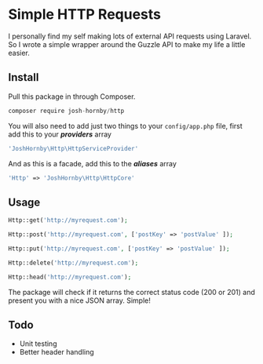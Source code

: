 # Simple HTTP Requests

I personally find my self making lots of external API requests using Laravel. So I wrote a simple wrapper around the Guzzle API to make my life a little easier.

## Install

Pull this package in through Composer.

```js
composer require josh-hornby/http
```

You will also need to add just two things to your ```config/app.php``` file, first add this to your ***providers*** array

```php
'JoshHornby\Http\HttpServiceProvider'
```

And as this is a facade, add this to the ***aliases*** array

```php
'Http' => 'JoshHornby\Http\HttpCore'
```

## Usage

```php
Http::get('http://myrequest.com');
```

```php
Http::post('http://myrequest.com', ['postKey' => 'postValue' ]);
```

```php
Http::put('http://myrequest.com', ['postKey' => 'postValue' ]);
```

```php
Http::delete('http://myrequest.com');
```

```php
Http::head('http://myrequest.com');
```

The package will check if it returns the correct status code (200 or 201) and present you with a nice JSON array. Simple!

## Todo

- Unit testing
- Better header handling

